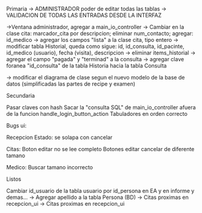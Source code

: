 Primaria
-> ADMINISTRADOR poder de editar todas las tablas
-> VALIDACION DE TODAS LAS ENTRADAS DESDE LA INTERFAZ


->Ventana administrador, agregar a main_io_controller
-> Cambiar en la clase cita: marcador_cita por descripcion; eliminar  num_contacto; agregar: id_medico
-> agregar los campos "lista" a la clase cita, tipo entero
-> modificar tabla Historial, queda como sigue: id, id_consulta, id_pacinte, id_medico (usuario), fecha (visita), descripcion
-> eliminar items_historial
-> agregar el campo "pagada" y "terminad" a la consulta
-> agregar clave foranea "id_consulta" de la tabla Historia hacia la tabla Consulta


-> modificar el diagrama de clase segun el nuevo modelo de la base de datos (simplificadas las partes de recipe y examen)



Secundaria

Pasar claves con hash
Sacar la "consulta SQL" de main_io_controller afuera de la funcion handle_login_button_action
Tabuladores en orden correcto


Bugs ui:

Recepcion
Estado: se solapa con cancelar

Citas:
Boton editar no se lee completo
Botones editar cancelar de diferente tamano

Medico:
Buscar tamano incorrecto




Listos

Cambiar id_usuario de la tabla usuario por id_persona en EA y en informe y demas...
-> Agregar apellido a la tabla Persona (BD)
-> Citas proximas en recepcion_ui
-> Citas proximas en recepcion_ui

